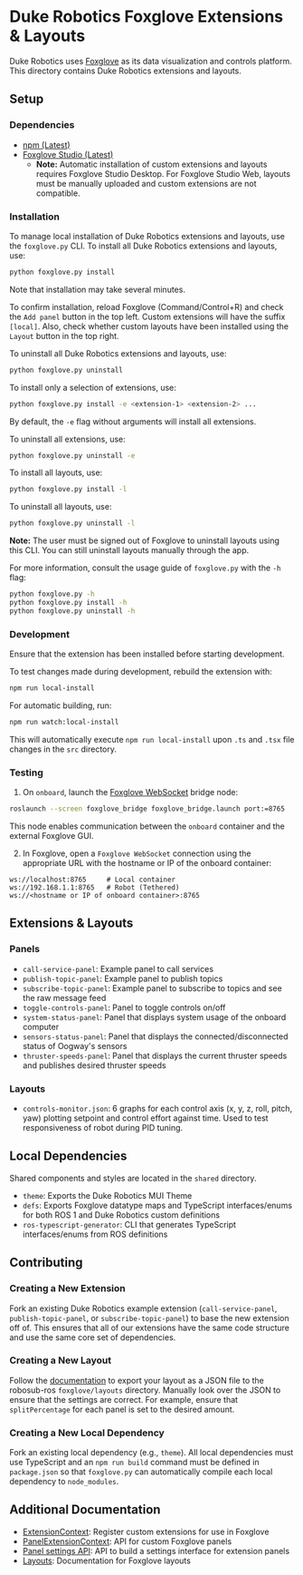 # Duke Robotics Foxglove Extensions & Layouts

Duke Robotics uses [Foxglove](https://foxglove.dev/studio) as its data visualization and controls platform.
This directory contains Duke Robotics extensions and layouts.

## Setup
### Dependencies
- [npm (Latest)](https://docs.npmjs.com/downloading-and-installing-node-js-and-npm)
- [Foxglove Studio (Latest)](https://foxglove.dev/download)
  - **Note:** Automatic installation of custom extensions and layouts requires Foxglove Studio Desktop. For Foxglove Studio Web, layouts must be manually uploaded and custom extensions are not compatible.

### Installation
To manage local installation of Duke Robotics extensions and layouts, use the `foxglove.py` CLI.
To install all Duke Robotics extensions and layouts, use:
```bash
python foxglove.py install
```
Note that installation may take several minutes.

To confirm installation, reload Foxglove (Command/Control+R) and check the `Add panel` button in the top left.
Custom extensions will have the suffix `[local]`. Also, check whether custom layouts have been installed using
the `Layout` button in the top right.

To uninstall all Duke Robotics extensions and layouts, use:
```bash
python foxglove.py uninstall
```

To install only a selection of extensions, use:
```bash
python foxglove.py install -e <extension-1> <extension-2> ...
```
By default, the `-e` flag without arguments will install all extensions.

To uninstall all extensions, use:
```bash
python foxglove.py uninstall -e
```

To install all layouts, use:
```bash
python foxglove.py install -l
```
To uninstall all layouts, use:
```bash
python foxglove.py uninstall -l
```
**Note:** The user must be signed out of Foxglove to uninstall layouts using this CLI. You can still uninstall layouts manually through the app.

For more information, consult the usage guide of `foxglove.py` with the `-h` flag:
```bash
python foxglove.py -h
python foxglove.py install -h
python foxglove.py uninstall -h
```

### Development
Ensure that the extension has been installed before starting development.

To test changes made during development, rebuild the extension with:
```bash
npm run local-install
```

For automatic building, run:
```bash
npm run watch:local-install
```
This will automatically execute `npm run local-install` upon `.ts` and `.tsx` file changes in the `src` directory.

### Testing
1. On `onboard`, launch the [Foxglove WebSocket](https://github.com/foxglove/ros-foxglove-bridge) bridge node:
```bash
roslaunch --screen foxglove_bridge foxglove_bridge.launch port:=8765
```
This node enables communication between the `onboard` container and the external Foxglove GUI.

2. In Foxglove, open a `Foxglove WebSocket` connection using the appropriate URL with the hostname or IP of the onboard container:
```
ws://localhost:8765     # Local container
ws://192.168.1.1:8765   # Robot (Tethered)
ws://<hostname or IP of onboard container>:8765
```

## Extensions & Layouts
### Panels
- `call-service-panel`: Example panel to call services
- `publish-topic-panel`: Example panel to publish topics
- `subscribe-topic-panel`: Example panel to subscribe to topics and see the raw message feed
- `toggle-controls-panel`: Panel to toggle controls on/off
- `system-status-panel`: Panel that displays system usage of the onboard computer
- `sensors-status-panel`: Panel that displays the connected/disconnected status of Oogway's sensors
- `thruster-speeds-panel`: Panel that displays the current thruster speeds and publishes desired thruster speeds


### Layouts
- `controls-monitor.json`: 6 graphs for each control axis (x, y, z, roll, pitch, yaw) plotting setpoint and control effort against time. Used to test responsiveness of robot during PID tuning.

## Local Dependencies
Shared components and styles are located in the `shared` directory.

- `theme`: Exports the Duke Robotics MUI Theme
- `defs`: Exports Foxglove datatype maps and TypeScript interfaces/enums for both ROS 1 and Duke Robotics custom definitions
- `ros-typescript-generator`: CLI that generates TypeScript interfaces/enums from ROS definitions

## Contributing
### Creating a New Extension
Fork an existing Duke Robotics example extension (`call-service-panel`, `publish-topic-panel`, or `subscribe-topic-panel`) to base the new extension off of. This ensures that all of our extensions have the same code structure and use the same core set of dependencies.

### Creating a New Layout
Follow the [documentation](https://foxglove.dev/docs/studio/layouts#personal-layouts) to export your layout as a JSON file to the robosub-ros `foxglove/layouts` directory. Manually look over the JSON to ensure that the settings are correct. For example, ensure that `splitPercentage` for each panel is set to the desired amount.

### Creating a New Local Dependency
Fork an existing local dependency (e.g., `theme`). All local dependencies must use TypeScript and an `npm run build` command must be defined in `package.json` so that `foxglove.py` can automatically compile each local dependency to `node_modules`.

## Additional Documentation
- [ExtensionContext](https://foxglove.dev/docs/studio/extensions/extension-context): Register custom extensions for use in Foxglove
- [PanelExtensionContext](https://foxglove.dev/docs/studio/extensions/panel-api): API for custom Foxglove panels
- [Panel settings API](https://foxglove.dev/docs/studio/extensions/panel-settings-api): API to build a settings interface for extension panels
- [Layouts](https://foxglove.dev/docs/studio/layouts): Documentation for Foxglove layouts
